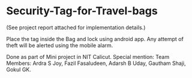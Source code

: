 # Security-Tag-for-Travel-bags

(See project report attached for implementation details.)


Place the tag inside the Bag and lock using android app. Any attempt of theft will be alerted using the mobile alarm.


Done as part of Mini project in NIT Calicut.
Special mention:
Team Members: Ardra S Joy, Fazil Fasaludeen, Adarsh B Uday, Gautham Shaji, Gokul GK.
